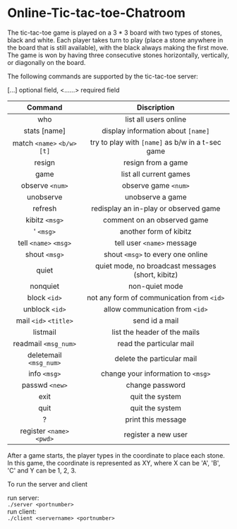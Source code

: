 # Online-Tic-tac-toe-Chatroom
The tic-tac-toe game is played on a 3 * 3 board with two types of stones, black and white. Each player takes turn to play (place a stone anywhere in the board that is still available), with the black always making the first move. The game is won by having three consecutive stones horizontally, vertically, or diagonally on the board. 

The following commands are supported by  the tic-tac-toe server:  

[...] optional field, <......> required field  


| Command | Discription |  
| :------:| :---------: |  
| who | list all users online |
| stats [name] | display information about `[name]` |  
| match `<name>` `<b/w>` `[t]` | try to play with `[name]` as b/w in a t-sec game |
| resign | resign from a game |  
| game | list all current games |  
| observe `<num>` | observe game `<num>` |  
| unobserve | unobserve a game |  
| refresh | redisplay an in-play or observed game |  
| kibitz `<msg>` | comment on an observed game |  
| ' `<msg>` | another form of kibitz |  
| tell `<name>` `<msg>` | tell user `<name>` message |
| shout `<msg>` | shout `<msg>` to every one online |  
| quiet | quiet mode, no broadcast messages (short, kibitz) |  
| nonquiet | non-quiet mode |  
| block `<id>` | not any form of communication from `<id>` |  
| unblock `<id>` | allow communication from `<id>` |  
| mail `<id>` `<title>` | send id a mail |  
| listmail | list the header of the mails |  
| readmail `<msg_num>` | read the particular mail |  
| deletemail `<msg_num>` | delete the particular mail |  
| info `<msg>` | change your information to `<msg>` |  
| passwd `<new>` | change password |  
| exit | quit the system |  
| quit | quit the system |  
| ? | print this message |  
| register `<name>` `<pwd>` | register a new user |  
  
After a game starts, the player types in the coordinate to place each stone. In this game, the
coordinate is represented as XY, where X can be 'A', 'B', 'C' and Y can be 1, 2, 3.  

To run the server and client  

run server:  
```./server <portnumber>  ```  
run client:  
```./client <servername> <portnumber>  ```
